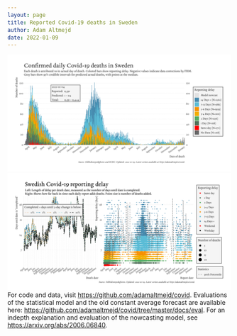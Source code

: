 ```yaml
---
layout: page
title: Reported Covid-19 deaths in Sweden
author: Adam Altmejd
date: 2022-01-09
---
```


![Graph of Swedish Covid-19 deaths with reporting delay.](deaths_lag_sweden_2022-01-09.png "Swedish Covid-19 deaths.")
![Graph of Swedish Covid-19 reporting delay in daily deaths.](lag_trend_sweden_2022-01-09.png "Trend in Swedish Covid-19 mortality reporting delay.")
For code and data, visit <https://github.com/adamaltmejd/covid>.
Evaluations of the statistical model and the old constant average forecast are available here: <https://github.com/adamaltmejd/covid/tree/master/docs/eval>.
For an indepth explanation and evaluation of the nowcasting model, see <https://arxiv.org/abs/2006.06840>.
